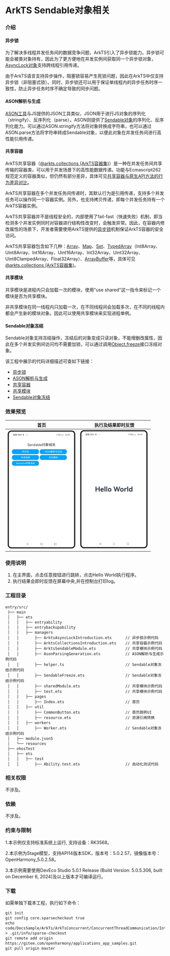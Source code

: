 # ArkTS Sendable对象相关

### 介绍

#### 异步锁

为了解决多线程并发任务间的数据竞争问题，ArkTS引入了异步锁能力。异步锁可能会被类对象持有，因此为了更方便地在并发实例间获取同一个异步锁对象，[AsyncLock对象](https://docs.openharmony.cn/pages/v5.0/zh-cn/application-dev/reference/apis-arkts/js-apis-arkts-utils.md#asynclock)支持跨线程引用传递。

由于ArkTS语言支持异步操作，阻塞锁容易产生死锁问题，因此在ArkTS中仅支持异步锁（非阻塞式锁）。同时，异步锁还可以用于保证单线程内的异步任务时序一致性，防止异步任务时序不确定导致的同步问题。

#### ASON解析与生成

[ASON工具](https://docs.openharmony.cn/pages/v5.0/zh-cn/application-dev/reference/apis-arkts/js-apis-arkts-utils.md#arktsutilsason)与JS提供的JSON工具类似，JSON用于进行JS对象的序列化（stringify）、反序列化（parse）。ASON则提供了[Sendable对象](https://docs.openharmony.cn/pages/v5.0/zh-cn/application-dev/arkts-utils/arkts-sendable.md)的序列化、反序列化能力。可以通过ASON.stringify方法将对象转换成字符串，也可以通过ASON.parse方法将字符串转成Sendable对象，以便此对象在并发任务间进行高性能引用传递。

#### 共享容器

ArkTS共享容器（[@arkts.collections (ArkTS容器集)](https://docs.openharmony.cn/pages/v5.0/zh-cn/application-dev/reference/apis-arkts/js-apis-arkts-collections.md)）是一种在并发任务间共享传输的容器类，可以用于并发场景下的高性能数据传递。功能与Ecmascript262规范定义的容器类似，但仍然有部分差异，具体可见[共享容器与原生API方法的行为差异对比](https://docs.openharmony.cn/pages/v5.0/zh-cn/application-dev/arkts-utils/arkts-collections-introduction.md#共享容器与原生api方法的行为差异对比)。

ArkTS共享容器在多个并发任务间传递时，其默认行为是引用传递，支持多个并发任务可以操作同一个容器实例。另外，也支持拷贝传递，即每个并发任务持有一个ArkTS容器实例。

ArkTS共享容器并不是线程安全的，内部使用了fail-fast（快速失败）机制，即当检测多个并发实例同时对容器进行结构性改变时，会触发异常。因此，在容器内修改属性的场景下，开发者需要使用ArkTS提供的[异步锁](https://docs.openharmony.cn/pages/v5.0/zh-cn/application-dev/arkts-utils/arkts-async-lock-introduction.md)机制保证ArkTS容器的安全访问。

ArkTS共享容器包含如下几种：[Array](https://docs.openharmony.cn/pages/v5.0/zh-cn/application-dev/reference/apis-arkts/js-apis-arkts-collections.md#collectionsarray)、[Map](https://docs.openharmony.cn/pages/v5.0/zh-cn/application-dev/reference/apis-arkts/js-apis-arkts-collections.md#collectionsmap)、[Set](https://docs.openharmony.cn/pages/v5.0/zh-cn/application-dev/reference/apis-arkts/js-apis-arkts-collections.md#collectionsset)、[TypedArray](https://docs.openharmony.cn/pages/v5.0/zh-cn/application-dev/reference/apis-arkts/js-apis-arkts-collections.md#collectionstypedarray)（Int8Array、Uint8Array、Int16Array、Uint16Array、Int32Array、Uint32Array、Uint8ClampedArray、Float32Array）、[ArrayBuffer](https://docs.openharmony.cn/pages/v5.0/zh-cn/application-dev/reference/apis-arkts/js-apis-arkts-collections.md#collectionsarraybuffer)等，具体可见[@arkts.collections (ArkTS容器集)](https://docs.openharmony.cn/pages/v5.0/zh-cn/application-dev/reference/apis-arkts/js-apis-arkts-collections.md)。

#### 共享模块

共享模块是进程内只会加载一次的模块，使用"use shared"这一指令来标记一个模块是否为共享模块。

非共享模块在同一线程内只加载一次，在不同线程间会加载多次，在不同的线程内都会产生新的模块对象。因此可以使用共享模块来实现进程单例。

#### Sendable对象冻结

Sendable对象支持冻结操作，冻结后的对象变成只读对象，不能增删改属性，因此在多个并发实例间访问均不需要加锁，可以通过调用[Object.freeze](https://developer.mozilla.org/zh-CN/docs/Web/JavaScript/Reference/Global_Objects/Object/freeze)接口冻结对象。

该工程中展示的代码详细描述可查如下链接：

- [异步锁](https://docs.openharmony.cn/pages/v5.0/zh-cn/application-dev/arkts-utils/arkts-async-lock-introduction.md)
- [ASON解析与生成](https://docs.openharmony.cn/pages/v5.0/zh-cn/application-dev/arkts-utils/ason-parsing-generation.md)
- [共享容器](https://docs.openharmony.cn/pages/v5.0/zh-cn/application-dev/arkts-utils/arkts-collections-introduction.md)
- [共享模块](https://docs.openharmony.cn/pages/v5.0/zh-cn/application-dev/arkts-utils/arkts-sendable-module.md)
- [Sendable对象冻结](https://docs.openharmony.cn/pages/v5.0/zh-cn/application-dev/arkts-utils/sendable-freeze.md)

### 效果预览

|                                    首页                                    |                             执行及结果即时反馈                             |
| :------------------------------------------------------------------------: | :------------------------------------------------------------------------: |
| <img src="./screenshots/SendableObjectRelated_1.png" style="zoom: 50%;" /> | <img src="./screenshots/SendableObjectRelated_2.png" style="zoom: 50%;" /> |

### 使用说明

1. 在主界面，点击任意按钮进行跳转，点击Hello World执行程序。
2. 执行结果会即时反馈在屏幕中央,并在控制台打印log。

### 工程目录

```
entry/src/
 ├── main
 │   ├── ets
 │   │   ├── entryability
 │   │   ├── entrybackupability
 │   │   ├── managers
 │   │       ├── ArktsAsyncLockIntroduction.ets      // 异步锁示例代码
 │   │       ├── ArktsCollectionsIntroduction.ets    // 共享容器示例代码
 │   │       ├── ArktsSendableModule.ets             // 共享模块示例代码
 │   │       ├── AsonParsingGeneration.ets           // ASON解析与生成示例代码
 │   │       ├── helper.ts					         // Sendable对象冻结示例代码
 │   │       ├── SendableFreeze.ets					 // Sendable对象冻结示例代码
 │   │       ├── sharedModule.ets					 // 共享模块示例代码
 │   │       ├── test.ets					         // 共享模块示例代码
 │   │   ├── pages
 │   │       ├── Index.ets                           // 首页
 │   │   ├── util
 │   │       ├── CommonButton.ets 		             // 首页跳转UI
 │   │       ├── resource.ets 		                 // 资源引用转换
 │   │   ├── workers
 │   │       ├── Worker.ets                          // Sendable对象冻结示例代码
 │   ├── module.json5
 │   └── resources
 ├── ohosTest
 │   ├── ets
 │   │   ├── test
 │   │       ├── Ability.test.ets                    // 自动化测试代码
```

### 相关权限

不涉及。

### 依赖

不涉及。

### 约束与限制

1.本示例仅支持标准系统上运行, 支持设备：RK3568。

2.本示例为Stage模型，支持API14版本SDK，版本号：5.0.2.57，镜像版本号：OpenHarmony_5.0.2.58。

3.本示例需要使用DevEco Studio 5.0.1 Release (Build Version: 5.0.5.306, built on December 6, 2024)及以上版本才可编译运行。

### 下载

如需单独下载本工程，执行如下命令：

```
git init
git config core.sparsecheckout true
echo code/DocsSample/ArkTs/ArkTsConcurrent/ConcurrentThreadCommunication/InterThreadCommunicationObjects/SendableObject/SendableObjectRelated > .git/info/sparse-checkout
git remote add origin https://gitee.com/openharmony/applications_app_samples.git
git pull origin master
```

